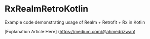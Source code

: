 # RxRealmRetroKotlin
Example code demonstrating usage of Realm + Retrofit + Rx in Kotlin


[Explanation Article Here] (https://medium.com/@ahmedrizwan)
